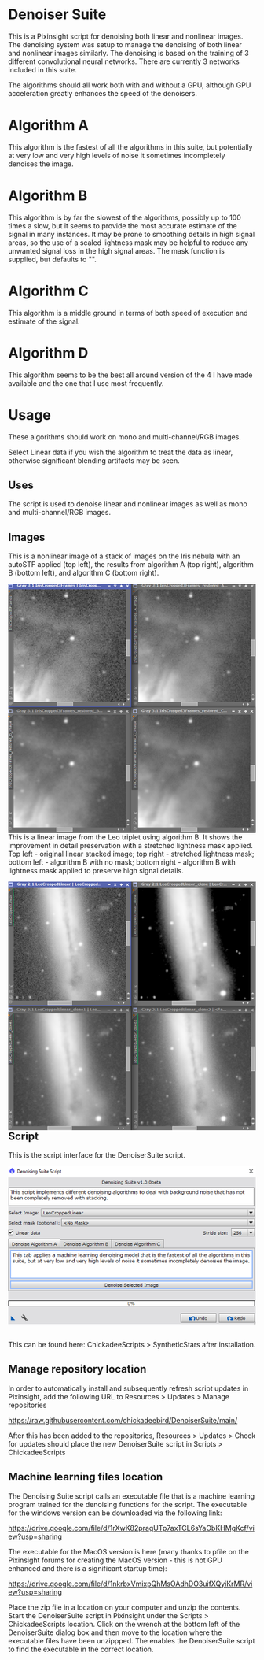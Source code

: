 # Denoiser Suite

This is a Pixinsight script for denoising both linear and nonlinear images. The denoising system was setup to manage the denoising of both linear and nonlinear images similarly. The denoising is based on the training of 3 different convolutional neural networks. There are currently 3 networks included in this suite.

The algorithms should all work both with and without a GPU, although GPU acceleration greatly enhances the speed of the denoisers.

# Algorithm A

This algorithm is the fastest of all the algorithms in this suite, but potentially at very low and very high levels of noise it sometimes incompletely denoises the image.

# Algorithm B

This algorithm is by far the slowest of the algorithms, possibly up to 100 times a slow, but it seems to provide the most accurate estimate of the signal in many instances. It may be prone to smoothing details in high signal areas, so the use of a scaled lightness mask may be helpful to reduce any unwanted signal loss in the high signal areas. The mask function is supplied, but defaults to "<No Mask>".

# Algorithm C

This algorithm is a middle ground in terms of both speed of execution and estimate of the signal.

# Algorithm D

This algorithm seems to be the best all around version of the 4 I have made available and the one that I use most frequently.

# Usage

These algorithms should work on mono and multi-channel/RGB images.

Select Linear data if you wish the algorithm to treat the data as linear, otherwise significant blending artifacts may be seen.

## Uses

The script is used to denoise linear and nonlinear images as well as mono and multi-channel/RGB images.

## Images

This is a nonlinear image of a stack of images on the Iris nebula with an autoSTF applied (top left), the results from algorithm A (top right), algorithm B (bottom left), and algorithm C (bottom right).

<img src="./figs/DenoiserSuite no mask on Iris.png" text='DenoiserSuite script' align=left />

This is a linear image from the Leo triplet using algorithm B. It shows the improvement in detail preservation with a stretched lightness mask applied. Top left - original linear stacked image; top right - stretched lightness mask; bottom left - algorithm B with no mask; bottom right - algorithm B with lightness mask applied to preserve high signal details.

<img src="./figs/DenoiserSuite algorithm B mask.png" text='DenoiserSuite algorithm B with and without mask' align=left />

## Script

This is the script interface for the DenoiserSuite script.

<img src="./figs/DenoiserSuite script.png" text='SyntheticStars script' align=left />  <br/>
<br/>
<br/>
<br/>
<br/>
<br/>
<br/>
<br/>
<br/>
<br/>
<br/>
<br/>
<br/>
<br/>
<br/>
<br/>
<br/>
<br/>
<br/>
<br/>

This can be found here: ChickadeeScripts > SyntheticStars after installation.

## Manage repository location

In order to automatically install and subsequently refresh script updates in Pixinsight, add the following URL to Resources > Updates > Manage repositories

https://raw.githubusercontent.com/chickadeebird/DenoiserSuite/main/

After this has been added to the repositories, Resources > Updates > Check for updates should place the new DenoiserSuite script in Scripts > ChickadeeScripts

## Machine learning files location

The Denoising Suite script calls an executable file that is a machine learning program trained for the denoising functions for the script. The executable for the windows version can be downloaded via the following link:

https://drive.google.com/file/d/1rXwK82pragUTp7axTCL6sYaObKHMgKcf/view?usp=sharing

The executable for the MacOS version is here (many thanks to pfile on the Pixinsight forums for creating the MacOS version - this is not GPU enhanced and there is a significant startup time):

https://drive.google.com/file/d/1nkrbxVmixpQhMsOAdhDO3uifXQyiKrMR/view?usp=sharing

Place the zip file in a location on your computer and unzip the contents. Start the DenoiserSuite script in Pixinsight under the Scripts > ChickadeeScripts location. Click on the wrench at the bottom left of the DenoiserSuite dialog box and then move to the location where the executable files have been unzippped. The enables the DenoiserSuite script to find the executable in the correct location.
